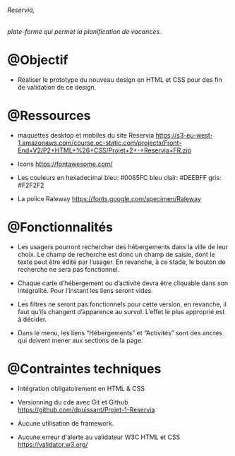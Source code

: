 ###### Reservia,
###### plate-forme qui permet la planification de vacances.

# @Objectif
- Réaliser le prototype du nouveau design en HTML et CSS pour des fin de validation de ce design.

# @Ressources
-  maquettes desktop et mobiles du site Reservia 
    <lien> https://s3-eu-west-1.amazonaws.com/course.oc-static.com/projects/Front-End+V2/P2+HTML+%26+CSS/Projet+2+-+Reservia+FR.zip

- Icons
    <lien> https://fontawesome.com/

- Les couleurs en hexadecimal
    bleu: #0065FC
    bleu clair: #DEEBFF
    gris: #F2F2F2

- La police Raleway
    <lien> https://fonts.google.com/specimen/Raleway


# @Fonctionnalités

-   Les usagers pourront rechercher des hébergements dans la ville de leur choix. Le champ de recherche est donc un champ de saisie, dont le texte peut être édité par l’usager. En revanche, à ce stade, le bouton de recherche ne sera pas fonctionnel.

-   Chaque carte d’hébergement ou d’activité devra être cliquable dans son intégralité. Pour l’instant les liens seront vides.

-   Les filtres ne seront pas fonctionnels pour cette version, en revanche, il faut qu’ils changent d’apparence au survol. L’effet le plus approprié est à décider.

-   Dans le menu, les liens “Hébergements” et “Activités” sont des ancres qui doivent mener aux sections de la page.


# @Contraintes techniques

- Intégration obligatoirement en HTML & CSS

- Versionning du cde avec Git et Github
    <lien> https://github.com/dpuissant/Projet-1-Reservia

- Aucune utilisation de framework.

- Aucune erreur d'alerte au validateur W3C HTML et CSS
    <lien> https://validator.w3.org/
